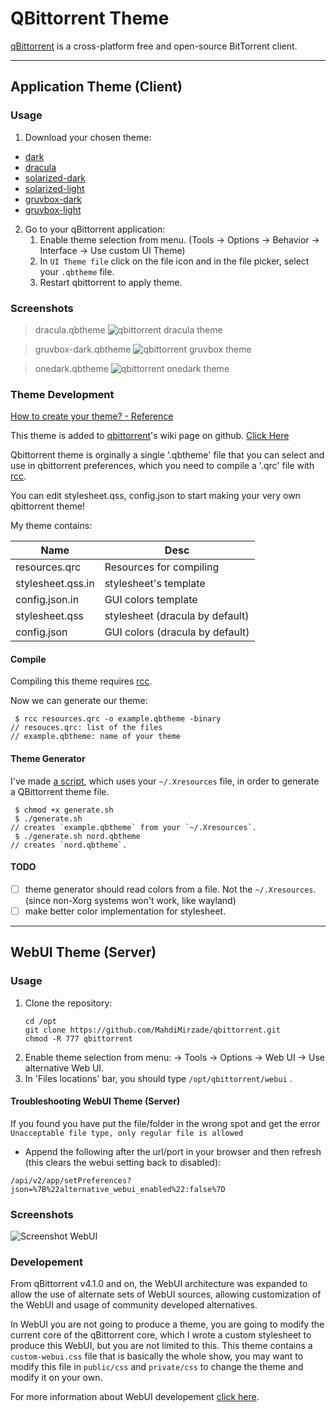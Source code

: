 # QBittorrent Theme
[qBittorrent](https://qbittorrent.org/) is a cross-platform free and open-source BitTorrent client.

---

## Application Theme (Client)

### Usage
1. Download your chosen theme:
- [dark](https://raw.githubusercontent.com/MahdiMirzadeh/qbittorrent/refs/heads/master/qt/dark.qbtheme)
- [dracula](https://raw.githubusercontent.com/MahdiMirzadeh/qbittorrent/refs/heads/master/qt/dracula.qbtheme)
- [solarized-dark](https://raw.githubusercontent.com/MahdiMirzadeh/qbittorrent/refs/heads/master/qt/solarized-dark.qbtheme)
- [solarized-light](https://raw.githubusercontent.com/MahdiMirzadeh/qbittorrent/refs/heads/master/qt/solarized-light.qbtheme)
- [gruvbox-dark](https://raw.githubusercontent.com/MahdiMirzadeh/qbittorrent/refs/heads/master/qt/gruvbox-dark.qbtheme)
- [gruvbox-light](https://raw.githubusercontent.com/MahdiMirzadeh/qbittorrent/refs/heads/master/qt/gruvbox-light.qbtheme)

2. Go to your qBittorrent application:
   1. Enable theme selection from menu. (Tools -> Options -> Behavior -> Interface -> Use custom UI Theme)
   2. In `UI Theme file` click on the file icon and in the file picker, select your `.qbtheme` file. 
   3. Restart qbittorrent to apply theme.

### Screenshots
> dracula.qbtheme
![qbittorrent dracula theme](screenshots/client.dracula.png)

> gruvbox-dark.qbtheme
![qbittorrent gruvbox theme](screenshots/client.gruvbox.png)

> onedark.qbtheme
![qbittorrent onedark theme](screenshots/client.onedark.png)

### Theme Development
[How to create your theme? - Reference](https://github.com/qbittorrent/qBittorrent/wiki/Create-custom-themes-for-qBittorrent)

This theme is added to [qbittorrent](https://github.com/qbittorrent/qBittorrent)'s wiki page on github. [Click Here](https://github.com/qbittorrent/qBittorrent/wiki/List-of-known-qBittorrent-themes)

Qbittorrent theme is orginally a single '.qbtheme' file
that you can select and use in qbittorrent preferences,
which you need to compile a '.qrc' file with [rcc](https://doc.qt.io/qt-5/rcc.html).

You can edit stylesheet.qss, config.json to start
making your very own qbittorrent theme!

My theme contains:

| Name			| Desc				                          |
| --------------------- |-----------------------------------|
| resources.qrc		| Resources for compiling	          |
| stylesheet.qss.in	| stylesheet's template		           |
| config.json.in	| GUI colors template		             |
| stylesheet.qss	| stylesheet (dracula by default)		 |
| config.json		| GUI colors (dracula by default)		 |

#### Compile
Compiling this theme requires [rcc](https://doc.qt.io/qt-5/rcc.html).

Now we can generate our theme:
```
 $ rcc resources.qrc -o example.qbtheme -binary
// resouces.qrc: list of the files
// example.qbtheme: name of your theme
```

#### Theme Generator
I've made [a script](./src/generate.sh), which uses your `~/.Xresources` file, in order to generate a QBittorrent theme file.
```
 $ chmod +x generate.sh
 $ ./generate.sh
// creates `example.qbtheme` from your `~/.Xresources`.
 $ ./generate.sh nord.qbtheme
// creates `nord.qbtheme`.
```

#### TODO
- [ ] theme generator should read colors from a file. Not the `~/.Xresources`. (since non-Xorg systems won't work, like wayland)
- [ ] make better color implementation for stylesheet.

---

## WebUI Theme (Server)

### Usage

1. Clone the repository:
    ```
    cd /opt
    git clone https://github.com/MahdiMirzade/qbittorrent.git
    chmod -R 777 qbittorrent
    ```
2. Enable theme selection from menu: → Tools → Options → Web UI → Use alternative Web UI.
3. In 'Files locations' bar, you should type `/opt/qbittorrent/webui` .

#### Troubleshooting WebUI Theme (Server)
If you found you have put the file/folder in the wrong spot and get the error `Unacceptable file type, only regular file is allowed`
* Append the following after the url/port in your browser and then refresh (this clears the webui setting back to disabled):
```
/api/v2/app/setPreferences?json=%7B%22alternative_webui_enabled%22:false%7D
```

### Screenshots
![Screenshot WebUI](screenshots/webui.dracula.png)

### Developement
From qBittorrent v4.1.0 and on, the WebUI architecture was expanded to allow the use of alternate sets of WebUI sources, allowing customization of the WebUI and usage of community developed alternatives.

In WebUI you are not going to produce a theme, you are going to modify the current core of the qBittorrent core, which I wrote a custom stylesheet to produce this WebUI, but you are not limited to this.
This theme contains a `custom-webui.css` file that is basically the whole show, you may want to modify this file in `public/css` and `private/css` to change the theme and modify it on your own.

For more information about WebUI developement [click here](https://github.com/qbittorrent/qBittorrent/wiki/Developing-alternate-WebUIs-(WIP)).

